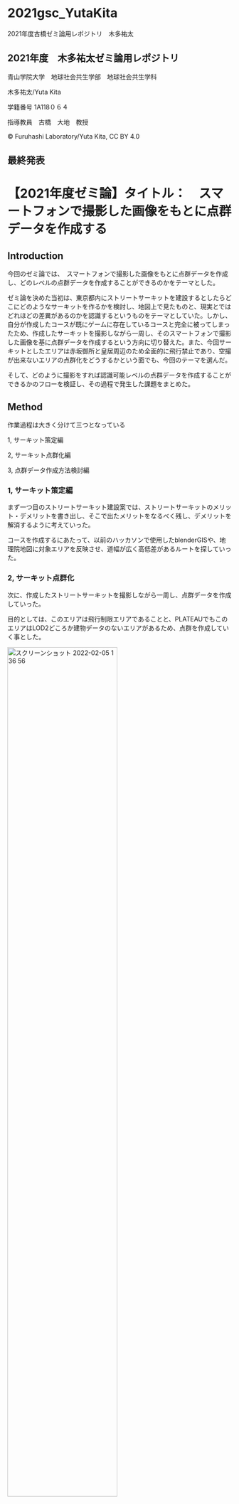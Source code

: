 # 2021gsc_YutaKita
2021年度古橋ゼミ論用レポジトリ　木多祐太

## 2021年度　木多祐太ゼミ論用レポジトリ

青山学院大学　地球社会共生学部　地球社会共生学科

木多祐太/Yuta Kita

学籍番号 1A118０６４

指導教員　古橋　大地　教授

© Furuhashi Laboratory/Yuta Kita, CC BY 4.0

## 最終発表


# 【2021年度ゼミ論】タイトル：　スマートフォンで撮影した画像をもとに点群データを作成する

## Introduction
今回のゼミ論では、　スマートフォンで撮影した画像をもとに点群データを作成し、どのレベルの点群データを作成することができるのかをテーマとした。

ゼミ論を決めた当初は、東京都内にストリートサーキットを建設するとしたらどこにどのようなサーキットを作るかを検討し、地図上で見たものと、現実とではどれほどの差異があるのかを認識するというものをテーマとしていた。しかし、自分が作成したコースが既にゲームに存在しているコースと完全に被ってしまったため、作成したサーキットを撮影しながら一周し、そのスマートフォンで撮影した画像を基に点群データを作成するという方向に切り替えた。また、今回サーキットとしたエリアは赤坂御所と皇居周辺のため全面的に飛行禁止であり、空撮が出来ないエリアの点群化をどうするかという面でも、今回のテーマを選んだ。

そして、どのように撮影をすれば認識可能レベルの点群データを作成することができるかのフローを検証し、その過程で発生した課題をまとめた。


## Method
作業過程は大きく分けて三つとなっている

1, サーキット策定編

2, サーキット点群化編

3, 点群データ作成方法検討編

### 1, サーキット策定編
まず一つ目のストリートサーキット建設案では、ストリートサーキットのメリット・デメリットを書き出し、そこで出たメリットをなるべく残し、デメリットを解消するように考えていった。

コースを作成するにあたって、以前のハッカソンで使用したblenderGISや、地理院地図に対象エリアを反映させ、道幅が広く高低差があるルートを探していった。

### 2, サーキット点群化
次に、作成したストリートサーキットを撮影しながら一周し、点群データを作成していった。

目的としては、このエリアは飛行制限エリアであることと、PLATEAUでもこのエリアはLOD2どころか建物データのないエリアがあるため、点群を作成していく事とした。

<img width="70%" alt="スクリーンショット 2022-02-05 1 36 56" src="https://user-images.githubusercontent.com/62396370/152600227-972a00e2-4422-41c2-8c99-e81026a81dde.png">

<img width="70%" alt="Twinmotion 青山" src="https://user-images.githubusercontent.com/62396370/152600259-2f34e9a3-4c71-470a-8bb8-7e3cd4772e54.png">

撮影方法としてはバイクの前後にスマートフォンを取り付け、Mapillaryを使用し0.3秒/１枚のペースで撮影したが、ブレブレでまともな画像データが出来なかったためデフォルトの１秒/１枚のペースで撮影した。（撮影したデータはMapillaryにアップロード済み）
<img src="https://user-images.githubusercontent.com/62396370/152547598-aedb6393-dd94-4610-b540-62bfc9c7f26a.jpeg" width="49%">  <img src="https://user-images.githubusercontent.com/62396370/152547612-570879da-65a0-4cc3-89b8-994470f1cf2a.jpeg" width="49%">
一周で800~900枚の画像データを取得することができた。

そして次に撮影した画像の点群化をしていく。点群化にはPix4DcloudとMetashapeを使う二通りの方法で行った。

Pix4Dcloudは撮影した画像をアップロードするだけで、Pix4Dのサーバーを使って点群化するため、低スペックのマシンでも点群化することができる。Metashapeは自分のパソコンで処理を行うため、かなりのスペックを要求される。


### 3, 点群データ作成方法検討編
最後は、一つの対象物をどのように撮影すれば綺麗な点群ができるかを考えていった。

撮影するポイントは変えず、撮影する向きだけを変えて撮ったデータを基に点群化する方法と、撮影ポイントを変えながら、一つの対象物（建物）を囲うような撮影の二通りを比較してみた。


## Result

### 1, サーキット策定編
まずストリートサーキットのメリットとしては

・ランドマークの前などを通ることで、都市の雰囲気を感じる事ができる

・エスケープゾーンがあまり無いため、壁が近く迫力が増す

・都市部で開催することができる
といったものが挙がった。

次にストリートサーキットのデメリットとしては

・既にある道を使用するため、直角コーナーが多くなりやすい

・都市部だと、自然の地形を利用した高低差が少ない

・道幅が狭い

・追い抜きが難しいコースになりやすい
といったものが挙がった。

建設する場所としては、既に公道を封鎖してF1やMotoGPイベントを行った実績のある神宮外苑いちょう並木をベースに考えていき、自然の地形が残っているエリアを通るコースとした。一周の長さは、F1が開催されるグレード１ライセンスを取得しているサーキットの平均的な距離である約４〜５kmとした。

コースを作成するにあたって、以前のハッカソンで使用したblenderGISや、地理院地図に神宮外苑いちょう並木の区画を反映させ、道幅が広く高低差があるルートを探していった。

<img width="70%" alt="スクリーンショット 2021-11-30 1 45 28" src="https://user-images.githubusercontent.com/62396370/152543990-5371504a-6949-413b-a91d-0afa0c196e22.png">
（地理院地図）

その結果、外苑いちょう並木（ストート・ゴール）〜青山通り（国道246）〜赤坂見附交差点〜紀伊國坂〜迎賓館前〜赤坂御所裏〜権田原〜神宮外苑をめぐる、一周約5.4kmのコースを作成した。
<img width="70%" alt="スクリーンショット 2021-11-16 11 37 30" src="https://user-images.githubusercontent.com/62396370/152545662-81c514ac-dd74-4aaa-9c50-dad5be972cff.png">

uMap http://u.osmfr.org/m/712675/


### 2, サーキット点群化編

まず一回目では275 out of 928とレポートに記載され、アップロードした画像の29%しか使用されなかった。
<img width="448" alt="スクリーンショット 2022-02-05 0 46 11" src="https://user-images.githubusercontent.com/62396370/152559209-c6bff2ed-3b5d-43ed-af3a-c2a117e693ee.png">

そのため下の画像のように殆ど形にならなかった。
<img width="100%" alt="246 点群　失敗" src="https://user-images.githubusercontent.com/62396370/152557422-fc8af9da-7bd1-4e9b-8421-142d45dfbedc.png">
一度目の点群化が完成した後に、今回アップロードした画像データを見直してみると、エンジンの振動によるブレや、道路上の標識や看板などにピントがあってしまいピンボケを起こしている画像、太陽の光が強く入っている画像などがあることに気が付いた。

そのため、可能な限り低速走行で、尚且つすぐにシフトアップしエンジンの回転数を上げないようにして振動対策を行い、カメラをより上向きにすることで道路上の標識にピントが合わないようにした。また、通行車両が少ない時間を選んだ上に、太陽光が入りにくい時間を選んで走行するなどの対策を施した結果、759 out of 995（76％）まで画像を使用することができた。
<img width="448" alt="スクリーンショット 2022-02-05 0 47 01" src="https://user-images.githubusercontent.com/62396370/152559266-a4f5ef96-77bc-4cb1-9509-ce142fce5c7d.png">

<img width="100%" alt="246 点群　成功 2022-02-01 1 44 25" src="https://user-images.githubusercontent.com/62396370/152557277-66216348-73f9-4ecb-8c9e-93eaa49d02a2.png">
それでも空撮画像からのような綺麗な点群データは作成することはできなかった。しかし、最初の点群では識別することが出来なかった建物などが識別できるようになった。
<img width="100%" alt="スクリーンショット 2022-02-05 0 29 14" src="https://user-images.githubusercontent.com/62396370/152559333-ec5105fe-4ccc-48cb-90c3-13c8548bb445.png">


次に、Metashapeに今回撮影した全ての画像データをアップロードし、データ量を増やすことで点群データの質を高めていくという方法をとった。このMetashapeは自分のパソコンで処理を行うため、かなりのスペックを要求される。
最初に自分のPC(MacBook Pro2021,M1pro 10コアCPU,16コアGPU,16GBメモリ)でHighest qualityで処理を開始したが、１時間経過しても1%しか処理が終わらず、残り２days,14hoursと表示されたため、Mediumの設定に変更したところ、約１時間半で処理が終了した。
<img width="100%" alt="Meta 二回分" src="https://user-images.githubusercontent.com/62396370/152561373-c2d975b9-a09b-4694-9790-5cd00adb18fe.png">
しかし、点群の数は増えたが今度はどこがコースなのかや。建物すら識別することが出来なくなってしまった。

次に外苑いちょう並木だけの画像データを点群化したみた。すると、少しながらうまくいかなかった
<img width="100%" alt="外苑いちょう並木点群" src="https://user-images.githubusercontent.com/62396370/152563395-a20ea0c8-2c0c-4c3a-bb51-52104b0d2021.png">
このように拡大すると、少しながら点群化がうまくいかなかった理由が分かってきた。撮影ポイントが異なる画像を使って点群化すると、このように撮影されたポイントとポイントの間に隙間ができ、点群も段差ができてしまうことがわかった。


### 3, 点群データ作成方法検討編
そこで、今度はスケールを小さくし、一つの対象物をどのように撮影すれば綺麗な点群ができるかを考えていった。

まずは、撮影するポイントは変えず、撮影する向きだけを変えて撮ったデータを基に点群化をしていった。
<img width="100%" alt="絵画館　点群　スクショ" src="https://user-images.githubusercontent.com/62396370/152566263-69cd6a37-4dbd-4981-8c15-d9f39813685c.png">
すると、とても綺麗な点群データが完成した。少し平面的ではあるが、これが何の建物であるか容易に認識できるレベルである。

次に、撮影ポイントを変えながら、一つの対象物（建物）を囲うように撮影していった。一周するように撮影すれば精度の高い点群データを取得できると言うデータは既にあったため、敢えて一部分しか撮影することができない建物を選択した。
<img width="100%" alt="とらや　点群　スクショ" src="https://user-images.githubusercontent.com/62396370/152568006-4c8347ed-d747-4636-9d5f-e040d9fd30c0.png">
すると、一部は認識することができるが、全体像の認識は出来なかった。撮影するポイントは変えず、撮影する向きだけを変えて撮ったデータを基に点群化した時と比較しても、この差は明白である。

## Discussion

今回の、スマートフォンで撮影した画像をもとに点群データを作成するという試みは、正直に言うと想定していたようなレベルの点群は完成させることが出来なかった。
究極の理想としては、相模原キャンパスで空撮した画像から作成された点群データのレベルであったが、それとは程遠い結果となってしまった。また、同じようにスマートフォンなどで撮影された画像から作成されたMapillaryの点群データに近いレベルのものはできるだろうと考えていたが、それにも及ばなかった。
<img width="70%" alt="Mapillary 点群" src="https://user-images.githubusercontent.com/62396370/152571819-6f8a7e4a-af30-412f-b198-e812766a523b.png">
Mapillary点群データ

その一方で、撮影するポイントは変えずに撮影する向きだけを変えて撮ったデータを基に作成した点群は非常に完成度が高かったため、オーバーラップが多ければ多いほど高精細な点群データが出来るのではないかと考えた。今回は一秒間のコマ数を増やすという方法を行ったが画像がブレて上手くいかなかった。しかし、撮影した動画を画像化するという方法を用いればよりオーバーラップ部分が多い画像データを取得できたのではないか。この方法も検証する必要があった。

## Conclusion

今回の研究では、空撮が出来ないエリアにおいて地上から撮影できる画像データだけで点群データを作成することは可能かと言うテーマで臨んだが、一建物を点群化させることはできたが、広範囲の点群化は上手くいかなかった。同じような試みをしている人もなかなか見つけることが出来ず、殆ど手探りの状態であったため、何が原因で上手くいかないのか分からずとても難しい研究となってしまった。

## 参考文献

https://docs.google.com/spreadsheets/d/1TzONcB1H-n91HSwhPEUiRT71D__Lgha5n1ErH88UmgU/edit?usp=sharing
